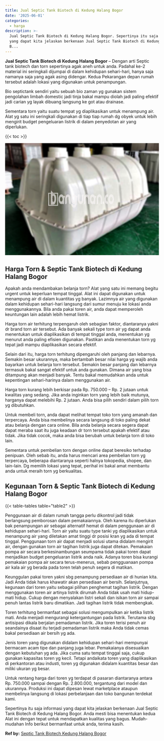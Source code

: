 ```yaml
---
title: Jual Septic Tank Biotech di Kedung Halang Bogor
date: '2025-06-01'
categories:
  - harga
description: >-
  Jual Septic Tank Biotech di Kedung Halang Bogor. Sepertinya itu saja informasi
  yang dapat kita jelaskan berkenaan Jual Septic Tank Biotech di Kedung Halang
  B...
---
```


**Jual Septic Tank Biotech di Kedung Halang Bogor** – Dengan arti Septic tank biotech dan torn sepertinya agak aneh untuk anda. Padahal ke-2 material ini seringkali dijumpai di dalam kehidupan sehari-hari, hanya saja namanya saja yang agak asing didengar. Kedua Pekarangan depan rumah tersebut adalah lokasi yang digunakan untuk penampungan.

Bio septictank sendiri yaitu sebuah bio zaman yg gunakan sistem pengolahan limbah domestic jadi tinja bakal mampu diolah jadi paling efektif jadi carian yg layak dibuang langsung ke got atau drainase.

Sementara torn yaitu suatu tempat yg diaplikasikan untuk menampung air. Alat yg satu ini seringkali digunakan di tiap tiap rumah dg obyek untuk lebih mengirit budget pengeluaran listrik di dalam penyedotan air yang diperlukan.

{{< toc >}}

![Jual Septic Tank Biotech di Kedung Halang Bogor](/images/jual-bio-septictank-26.png)

## Harga Torn & Septic Tank Biotech di Kedung Halang Bogor

Apakah anda mendambakan belanja torn? Alat yang satu ini memang begitu urgent untuk keperluan tempat tinggal. Alat ini dapat digunakan untuk menampung air di dalam kuantitas yg banyak. Lazimnya air yang digunakan dalam kehidupan sehari-hari langsung dari sumur menuju ke lokasi anda menggunakannya. Bila anda pakai toren air, anda dapat memperoleh keuntungan lain adalah lebih hemat listrik.

Harga torn air terhitung terpengaruh oleh sebagian faktor, diantaranya yakni dr brand torn air tersebut. Ada banyak sekali type torn air yg dapat anda menentukan untuk diaplikasikan di tempat tinggal anda, menentukan yg menurut anda paling efisien digunakan. Pastikan anda menentukan torn yg tepat jadi mampu diaplikasikan secara efektif.

Selain dari itu, harga torn terhitung dipengaruhi oleh panjang dan lebarnya. Semakin besar ukurannya, maka bertambah besar nilai harga yg wajib anda bayarkan untuk belanja torn tersebut. Semakin besar panjang dan lebarnya termasuk bakal sangat efektif untuk anda gunakan. Dimana air yang bisa ditampung akan menjadi banyak. Tentu bakal memudahkan anda untuk kepentingan sehari-harinya dalam menggunakan air.

Harga torn kurang lebih berkisar pada Rp. 750.000 – Rp. 2 jutaan untuk kwalitas yang sedang. Jika anda inginkan torn yang lebih baik mutunya, harganya dapat melebihi Rp. 2 jutaan. Anda bisa pilih sendiri dalam pilih torn yg dibutuhkan.

Untuk membeli torn, anda dapat melihat tempat toko torn yang amanah dan terpercaya. Anda bisa membelinya secara langsung di toko paling dekat atau belanja dengan cara online. Bila anda belanja secara segera dapat dapat meraba saat itu juga keadaan dr torn tersebut apakah efektif atau tidak. Jika tidak cocok, maka anda bisa berubah untuk belanja torn di toko lain.

Sementara untuk pembelian torn dengan online dapat beresiko terhadap penipuan. Oleh sebab itu, anda harus mencari area pembelian torn yg terpercaya, beberapa diantaranya seperti halnya tokopedia, shopee, dan lain-lain. Dg memilih lokasi yang tepat, perihal ini bakal amat membantu anda untuk meraih torn yg berkualitas.

## Kegunaan Torn & Septic Tank Biotech di Kedung Halang Bogor

{{< table-tables table="table2" >}}

Penggunaan air di dalam rumah tangga perlu dikontrol jadi tidak berlangsung pemborosan dalam pemakaiannya. Oleh karena itu diperlukan bak penampungan air sebagai alternatif hemat di dalam penggunaan air di kehidupan sehari-hari. Torn air yaitu suatu type tanki yg diaplikasikan untuk menampung air yang diletakan amat tinggi dr posisi kran yg ada di tempat tinggal. Penggunaan torn air dapat menjadi solusi utama didalam mengirit air, dengan gunakan torn air tagihan listrik juga dapat ditekan. Pemakaian pompa air secara berkesinambungan seumpama tidak pakai toren dapat menjadikan budget pengeluaran listrik anda naik. Adanya toren bisa kurangi pemakaian pompa air secara terus-menerus, sebab pengguanaan pompa air kala air yg berada pada toren telah penuh segera di matikan.

Keunggulan pakai toren yakni sbg penampung persediaan air di hunian kita. Jadi Anda tidak harus khawatir akan persediaan air bersih. Selanjutnya, kegunaan dari toren yaitu sebagai pilihan penghemat tagihan listrik. Dengan menggunakan toren air artinya listrik dirumah Anda tidak usah mati hidup-mati hidup. Cukup dengan menyalakan listri sekali dan isikan torn air sampai penuh lantas listrik baru dimatikan. Jadi tagihan listrik tidak membengkak.

Toren terhitung bermanfaat sebagai solusi mengumpulkan air ketika listrik mati. Anda menjadi mengurangi ketergantungan pada listrik. Terutama sbg antisipasi dikala berjalan pemadaman listrik. Jika toren terisi penuh air seandainya disaat itu terjadi pemadaman listrik maka Anda tidak cemas bakal persediaan air bersih yg ada.

Jenis toren yang digunakan didalam kehidupan sehari-hari mempunyai bermacam acam tipe dan panjang juga lebar. Pemakaianya disesuaikan dengan kebutuhan yg ada. Jika cuma satu tempat tinggal saja, cukup gunakan kapasitas toren yg kecil. Tetapi andaikata toren yang diaplikasikan di perkantoran atau industi, toren yg digunakan didalam kuantitas besar dan miliki ukuran yg besar.

Untuk rentang harga dari toren yg terdapat di pasaran diantaranya antara Rp. 750.000 sampai dengan Rp. 2.800.000, tergantung dari model dan ukurannya. Produksi ini dapat dipesan lewat marketplace ataupun membelinya langsung di lokasi perbelanjaan dan toko bangunan terdekat kami.

Sepertinya itu saja informasi yang dapat kita jelaskan berkenaan Jual Septic Tank Biotech di Kedung Halang Bogor. Anda mesti bisa menentukan kedua Alat ini dengan tepat untuk mendapatkan kualitas yang bagus. Mudah-mudahan Info berikut bermanfaat untuk anda, terima kasih.

**Ref by:** [Septic Tank Biotech Kedung Halang Bogor](https://id.wikipedia.org/wiki/Septic)
